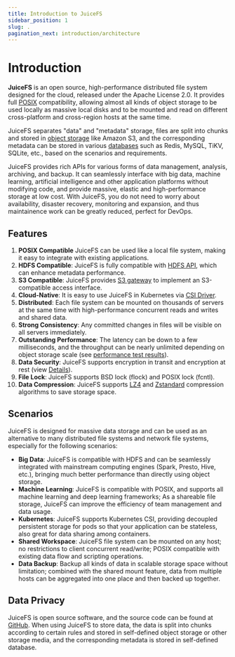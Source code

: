 ```yaml
---
title: Introduction to JuiceFS
sidebar_position: 1
slug: .
pagination_next: introduction/architecture
---
```


# Introduction

**JuiceFS** is an open source, high-performance distributed file system designed for the cloud, released under the Apache License 2.0. It provides full [POSIX](https://en.wikipedia.org/wiki/POSIX) compatibility, allowing almost all kinds of object storage to be used locally as massive local disks and to be mounted and read on different cross-platform and cross-region hosts at the same time.

JuiceFS separates "data" and "metadata" storage, files are split into chunks and stored in [object storage](../guide/how_to_set_up_object_storage.md#supported-object-storage) like Amazon S3, and the corresponding metadata can be stored in various [databases](../guide/how_to_set_up_metadata_engine.md) such as Redis, MySQL, TiKV, SQLite, etc., based on the scenarios and requirements.

JuiceFS provides rich APIs for various forms of data management, analysis, archiving, and backup. It can seamlessly interface with big data, machine learning, artificial intelligence and other application platforms without modifying code, and provide massive, elastic and high-performance storage at low cost. With JuiceFS, you do not need to worry about availability, disaster recovery, monitoring and expansion, and thus maintainence work can be greatly reduced, perfect for DevOps.

## Features

1. **POSIX Compatible** JuiceFS can be used like a local file system, making it easy to integrate with existing applications.
2. **HDFS Compatible**: JuiceFS is fully compatible with [HDFS API](../deployment/hadoop_java_sdk.md), which can enhance metadata performance.
3. **S3 Compatible**: JuiceFS provides [S3 gateway](../deployment/s3_gateway.md) to implement an S3-compatible access interface.
4. **Cloud-Native**: It is easy to use JuiceFS in Kubernetes via [CSI Driver](../deployment/how_to_use_on_kubernetes.md).
5. **Distributed**: Each file system can be mounted on thousands of servers at the same time with high-performance concurrent reads and writes and shared data.
6. **Strong Consistency**: Any committed changes in files will be visible on all servers immediately.
7. **Outstanding Performance**: The latency can be down to a few milliseconds, and the throughput can be nearly unlimited depending on object storage scale (see [performance test results](../benchmark/benchmark.md)).
8. **Data Security**: JuiceFS supports encryption in transit and encryption at rest (view [Details](../security/encrypt.md)).
9. **File Lock**: JuiceFS supports BSD lock (flock) and POSIX lock (fcntl).
10. **Data Compression**: JuiceFS supports [LZ4](https://lz4.github.io/lz4) and [Zstandard](https://facebook.github.io/zstd) compression algorithms to save storage space.

## Scenarios

JuiceFS is designed for massive data storage and can be used as an alternative to many distributed file systems and network file systems, especially for the following scenarios:

- **Big Data**: JuiceFS is compatible with HDFS and can be seamlessly integrated with mainstream computing engines (Spark, Presto, Hive, etc.), bringing much better performance than directly using object storage.
- **Machine Learning**: JuiceFS is compatible with POSIX, and supports all machine learning and deep learning frameworks; As a shareable file storage, JuiceFS can improve the efficiency of team management and data usage.
- **Kubernetes**: JuiceFS supports Kubernetes CSI, providing decoupled persistent storage for pods so that your application can be stateless, also great for data sharing among containers.
- **Shared Workspace**: JuiceFS file system can be mounted on any host; no restrictions to client concurrent read/write; POSIX compatible with existing data flow and scripting operations.
- **Data Backup**: Backup all kinds of data in scalable storage space without limitation; combined with the shared mount feature, data from multiple hosts can be aggregated into one place and then backed up together.

## Data Privacy

JuiceFS is open source software, and the source code can be found at [GitHub](https://github.com/juicedata/juicefs). When using JuiceFS to store data, the data is split into chunks according to certain rules and stored in self-defined object storage or other storage media, and the corresponding metadata is stored in self-defined database.
